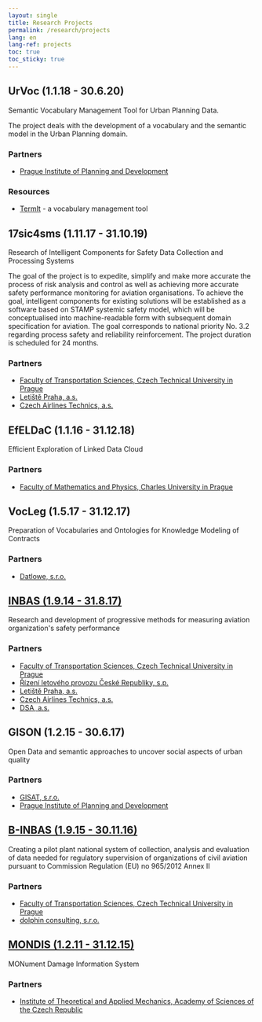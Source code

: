 ```yaml
---
layout: single
title: Research Projects
permalink: /research/projects
lang: en
lang-ref: projects
toc: true
toc_sticky: true
---
```



## UrVoc (1.1.18 - 30.6.20)
Semantic Vocabulary Management Tool for Urban Planning Data.

The project deals with the development of a vocabulary and the semantic model in the Urban Planning domain.

### Partners
- [Prague Institute of Planning and Development](https://iprpraha.cz/en/)

### Resources
- [TermIt](https://kbss-cvut.github.io/termit-web/) - a vocabulary management tool


## 17sic4sms (1.11.17 - 31.10.19)
Research of Intelligent Components for Safety Data Collection and Processing Systems

The goal of the project is to expedite, simplify and make more accurate the process of risk analysis and control
as well as achieving more accurate safety performance monitoring for aviation organisations.
To achieve the goal, intelligent components for existing solutions will be established as a software based on STAMP systemic safety model,
which will be conceptualised into machine-readable form with subsequent domain specification for aviation.
The goal corresponds to national priority No. 3.2 regarding process safety and reliability reinforcement.
The project duration is scheduled for 24 months.

### Partners
- [Faculty of Transportation Sciences, Czech Technical University in Prague](https://uld.fd.cvut.cz/index.php/en/department/)
- [Letiště Praha, a.s.](https://www.prg.aero/en)
- [Czech Airlines Technics, a.s.](https://www.csatechnics.com/)



## EfELDaC (1.1.16 - 31.12.18)
Efficient Exploration of Linked Data Cloud

### Partners
- [Faculty of Mathematics and Physics, Charles University in Prague](https://www.ksi.mff.cuni.cz/)



## VocLeg (1.5.17 - 31.12.17)
Preparation of Vocabularies and Ontologies for Knowledge Modeling of Contracts

### Partners
- [Datlowe, s.r.o.](https://datlowe.cz/)



## [INBAS (1.9.14 - 31.8.17)](https://www.inbas.cz)
Research and development of progressive methods for measuring aviation organization's safety performance

### Partners
- [Faculty of Transportation Sciences, Czech Technical University in Prague](https://uld.fd.cvut.cz/index.php/en/department/)
- [Řízení letového provozu České Republiky, s.p.](http://www.rlp.cz/en/Pages/homepage.aspx)
- [Letiště Praha, a.s.](https://www.prg.aero/en)
- [Czech Airlines Technics, a.s.](https://www.csatechnics.com/)
- [DSA, a.s.](https://dsa.cz/)



## GISON (1.2.15 - 30.6.17)
Open Data and semantic approaches to uncover social aspects of urban quality

### Partners
- [GISAT, s.r.o.](http://www.gisat.cz/)
- [Prague Institute of Planning and Development](https://iprpraha.cz/en/)



## [B-INBAS (1.9.15 - 30.11.16)](https://www.inbas.cz/web/binbas)
Creating a pilot plant national system of collection, analysis and evaluation of data needed for regulatory supervision of organizations of civil aviation pursuant to Commission Regulation (EU) no 965/2012 Annex II

### Partners
- [Faculty of Transportation Sciences, Czech Technical University in Prague](https://uld.fd.cvut.cz/index.php/en/department/)
- [dolphin consulting, s.r.o.](https://www.dolphinconsulting.cz/en/)



## [MONDIS (1.2.11 - 31.12.15)](http://www.mondis.cz/web/portal)
MONument Damage Information System

### Partners
- [Institute of Theoretical and Applied Mechanics, Academy of Sciences of the Czech Republic](http://www.itam.cas.cz/index.html)

